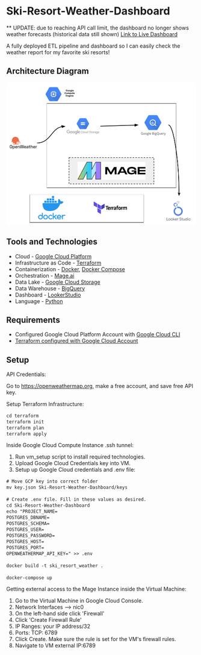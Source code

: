# Ski-Resort-Weather-Dashboard

** UPDATE: due to reaching API call limit, the dashboard no longer shows weather forecasts (historical data still shown)
[Link to Live Dashboard](https://lookerstudio.google.com/reporting/09bbe597-d530-4135-a1c4-fe7f2c9969ef)

A fully deployed ETL pipeline and dashboard so I can easily check the weather report for my favorite ski resorts!

## Architecture Diagram
![architecture_diagram.png](https://github.com/lderr4/Ski-Resort-Weather-Dashboard/blob/main/architecture_diagram.png)

## Tools and Technologies
- Cloud - [Google Cloud Platform](https://cloud.google.com/)
- Infrastructure as Code - [Terraform](https://www.terraform.io/)
- Containerization - [Docker](https://www.docker.com/), [Docker Compose](https://www.docker.com/)
- Orchestration - [Mage.ai](https://www.mage.ai)
- Data Lake - [Google Cloud Storage](https://cloud.google.com/storage)
- Data Warehouse - [BigQuery](https://cloud.google.com/bigquery)
- Dashboard - [LookerStudio](https://lookerstudio.google.com/u/0/navigation/reporting)
- Language - [Python](https://www.python.org)

## Requirements
- Configured Google Cloud Platform Account with [Google Cloud CLI](https://cloud.google.com/sdk/docs/initializing)
- [Terraform configured with Google Cloud Account](https://github.com/DataTalksClub/data-engineering-zoomcamp/blob/main/week_1_basics_n_setup/1_terraform_gcp/windows.md#terraform)

## Setup

API Credentials:

Go to https://openweathermap.org, make a free account, and save free API key.

Setup Terraform Infrastructure:
```
cd terraform
terraform init
terraform plan
terraform apply
```

Inside Google Cloud Compute Instance .ssh tunnel:

1. Run vm_setup script to install required technologies.
2. Upload Google Cloud Credentials key into VM.
3. Setup up Google Cloud credentials and .env file:
```
# Move GCP key into correct folder
mv key.json Ski-Resort-Weather-Dashboard/keys

# Create .env file. Fill in these values as desired.
cd Ski-Resort-Weather-Dashboard
echo "PROJECT_NAME=
POSTGRES_DBNAME=
POSTGRES_SCHEMA=
POSTGRES_USER=
POSTGRES_PASSWORD=
POSTGRES_HOST=
POSTGRES_PORT=
OPENWEATHERMAP_API_KEY=" >> .env

docker build -t ski_resort_weather .

docker-compose up
```

Getting external access to the Mage Instance inside the Virtual Machine:

1. Go to the Virtual Machine in Google Cloud Console.
2. Network Interfaces --> nic0
3. On the left-hand side click 'Firewall'
4. Click 'Create Firewall Rule'
5. IP Ranges: your IP address/32
6. Ports: TCP: 6789
7. Click Create. Make sure the rule is set for the VM's firewall rules.
8. Navigate to VM external IP:6789






